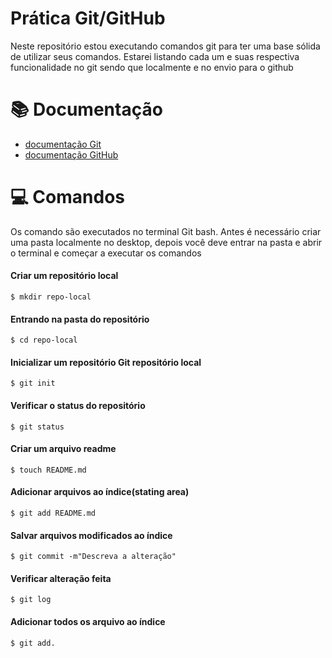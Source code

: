 
# Prática Git/GitHub

Neste repositório estou executando comandos git para ter uma base sólida de utilizar seus comandos. Estarei listando cada um e suas respectiva funcionalidade no git sendo que localmente e no envio para o github


# 📚 Documentação 

- [documentação Git](https://git-scm.com/search/results?search=readme&language=pt_BR)
- [documentação GitHub](https://docs.github.com/pt)

# 💻 Comandos
Os comando são executados no terminal Git bash. Antes é necessário criar uma pasta localmente no desktop, depois você deve entrar na pasta e abrir o terminal e começar a executar os comandos

#### Criar um repositório local

```
$ mkdir repo-local

``` 

#### Entrando na pasta do repositório

```
$ cd repo-local

```

#### Inicializar um repositório Git repositório local

```
$ git init

```

#### Verificar o status do repositório


```
$ git status

```

#### Criar um arquivo readme

```
$ touch README.md

```

#### Adicionar arquivos ao índice(stating area)

```
$ git add README.md

```

#### Salvar arquivos modificados ao índice

```
$ git commit -m"Descreva a alteração"

```

#### Verificar alteração feita

```
$ git log

```

#### Adicionar todos os arquivo ao índice

```
$ git add.

```




 




